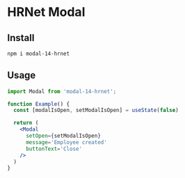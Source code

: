 # HRNet Modal

## Install

```bash
npm i modal-14-hrnet
```

## Usage

```jsx
import Modal from 'modal-14-hrnet';

function Example() {
  const [modalIsOpen, setModalIsOpen] = useState(false)

  return (
    <Modal
      setOpen={setModalIsOpen}
      message='Employee created'
      buttonText='Close'
    />
  )
}
```
